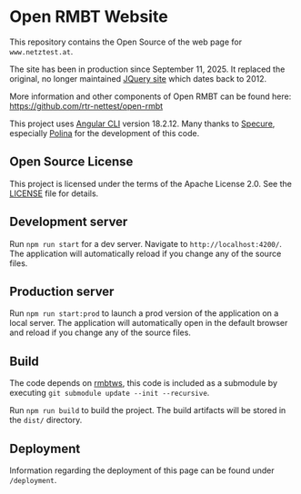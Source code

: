 # Open RMBT Website

This repository contains the Open Source of the web page for ```www.netztest.at```.

The site has been in production since September 11, 2025. It replaced the original, no longer maintained
[JQuery site](https://github.com/rtr-nettest/open-rmbt-website/tree/jquerysite) which dates back to 2012.

More information and other components of Open RMBT can be found here: https://github.com/rtr-nettest/open-rmbt

This project uses [Angular CLI](https://github.com/angular/angular-cli) version 18.2.12. Many thanks to
[Specure](https://specure.com/), especially [Polina](https://github.com/polylina) for the development of this code.

## Open Source License

This project is licensed under the terms of the Apache License 2.0. See the [LICENSE](LICENSE.txt) file for details.

## Development server

Run `npm run start` for a dev server. Navigate to `http://localhost:4200/`. The application will automatically reload if you change any of the source files.

## Production server

Run `npm run start:prod` to launch a prod version of the application on a local server. The application will automatically open in the default browser and reload if you change any of the source files.

## Build

The code depends on  [rmbtws](https://github.com/rtr-nettest/rmbtws), this code is included as a submodule by executing
`git submodule update --init --recursive`.

Run `npm run build` to build the project. The build artifacts will be stored in the `dist/` directory.

## Deployment

Information regarding the deployment of this page can be found under `/deployment`.
